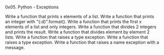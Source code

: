 0x05. Python - Exceptions

Write a function that prints x elements of a list.
Write a function that prints an integer with "{:d}".format().
Write a function that prints the first x elements of a list and only integers.
Write a function that divides 2 integers and prints the result.
Write a function that divides element by element 2 lists.
Write a function that raises a type exception.
Write a function that raises a type exception.
Write a function that raises a name exception with a message.
